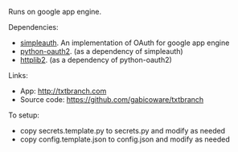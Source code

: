 
Runs on google app engine.

Dependencies:

  - [simpleauth][1]. An implementation of OAuth for google app engine
  - [python-oauth2][2]. (as a dependency of simpleauth)
  - [httplib2][3]. (as a dependency of python-oauth2)

Links:

  - App: http://txtbranch.com
  - Source code: https://github.com/gabicoware/txtbranch

To setup:

  - copy secrets.template.py to secrets.py and modify as needed
  - copy config.template.json to config.json and modify as needed
  

[1]: https://github.com/crhym3/simpleauth/tree/master/example
[2]: https://github.com/simplegeo/python-oauth2
[3]: http://code.google.com/p/httplib2/
